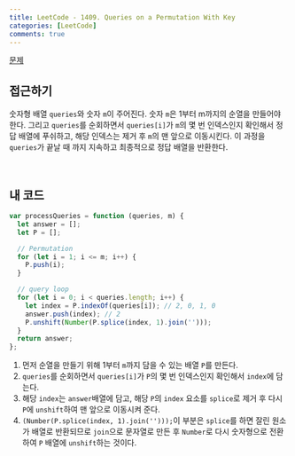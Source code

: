 ```yaml
---
title: LeetCode - 1409. Queries on a Permutation With Key
categories: [LeetCode]
comments: true
---
```


[문제](https://leetcode.com/problems/queries-on-a-permutation-with-key/)

## 접근하기

숫자형 배열 `queries`와 숫자 `m`이 주어진다. 숫자 `m`은 1부터 m까지의 순열을 만들어야 한다. 그리고 `queries`를 순회하면서 `queries[i]`가 `m`의 몇 번 인덱스인지 확인해서 정답 배열에 푸쉬하고, 해당 인덱스는 제거 후 `m`의 맨 앞으로 이동시킨다. 이 과정을 `queries`가 끝날 때 까지 지속하고 최종적으로 정답 배열을 반환한다.

<br>

## 내 코드

```js
var processQueries = function (queries, m) {
  let answer = [];
  let P = [];

  // Permutation
  for (let i = 1; i <= m; i++) {
    P.push(i);
  }

  // query loop
  for (let i = 0; i < queries.length; i++) {
    let index = P.indexOf(queries[i]); // 2, 0, 1, 0
    answer.push(index); // 2
    P.unshift(Number(P.splice(index, 1).join('')));
  }
  return answer;
};
```

1. 먼저 순열을 만들기 위해 1부터 `m`까지 담을 수 있는 배열 `P`를 만든다.
2. `queries`를 순회하면서 `queries[i]`가 `P`의 몇 번 인덱스인지 확인해서 `index`에 담는다.
3. 해당 `index`는 `answer`배열에 담고, 해당 `P`의 `index` 요소를 `splice`로 제거 후 다시 `P`에 `unshift`하여 맨 앞으로 이동시켜 준다.
4. `(Number(P.splice(index, 1).join('')));`이 부분은 `splice`를 하면 잘린 원소가 배열로 반환되므로 `join`으로 문자열로 만든 후 `Number`로 다시 숫자형으로 전환하여 `P` 배열에 `unshift`하는 것이다.
